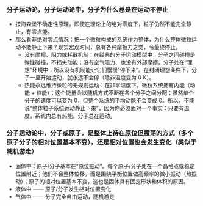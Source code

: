 ### 分子运动论，分子运动论中，分子为什么总是在运动不停止
- 按海森堡不确定性原理，即使在理论上的绝对零度下，粒子仍然不能完全静止，有零点能。
- 那么看非绝对零点情况：把一个微粒构成的系统作为整体，为什么整体微粒运动不能静止下来？现实宏观时间，总有各种摩擦力之类，令最终停止。
  - 没有摩擦、阻力或耗散机制：在经典的分子运动模型中，分子之间碰撞是弹性碰撞，不损失动能；没有空气阻力、也没有外部摩擦，分子处在“理想”环境中；所以没有机制能让它们慢慢“停下来”。在封闭理想条件下，分子一旦开始运动，就永远不会停（除非温度变为 0 K）。
  - 热能永远维持微粒的无规则运动：在非零温度下，微粒系统拥有内能（动能 + 位能）；这个能量会以随机方式不断在各个分子之间分配；虽然单个分子的速度可以变为 0，但整个系统的平均动能不会变成 0。所以，不能说“整体粒子系统运动静止下来”，因为你必须面对一个事实：只要有温度，系统内总有热能，分子总在运动。

### 分子运动论中，分子或原子，是整体上待在原位但震荡的方式（多个原子分子的相对位置基本不变），还是相对位置也会发生变化（类似于随机游走）
- 固体中：原子/分子基本在“原位振动”。每个原子/分子处在一个晶格点或稳定位置附近；他们不会整体位移，而是围绕平衡位置做高频率的微小振动（热振动）；原子的相对位置基本不变，这也是固体具有固定形状和体积的原因。
- 液体中 —— 原子/分子发生相对位置变化
- 气体中 —— 分子完全自由运动，随机游走
